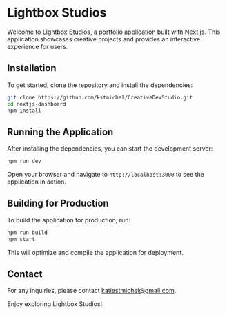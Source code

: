 # Lightbox Studios

Welcome to Lightbox Studios, a portfolio application built with Next.js. This application showcases creative projects and provides an interactive experience for users.

## Installation

To get started, clone the repository and install the dependencies:

```bash
git clone https://github.com/kstmichel/CreativeDevStudio.git
cd nextjs-dashboard
npm install
```

## Running the Application

After installing the dependencies, you can start the development server:

```bash
npm run dev
```

Open your browser and navigate to `http://localhost:3000` to see the application in action.

## Building for Production

To build the application for production, run:

```bash
npm run build
npm start
```

This will optimize and compile the application for deployment.

## Contact

For any inquiries, please contact [katiestmichel@gmail.com](mailto:katiestmichel@gmail.com).

Enjoy exploring Lightbox Studios!
